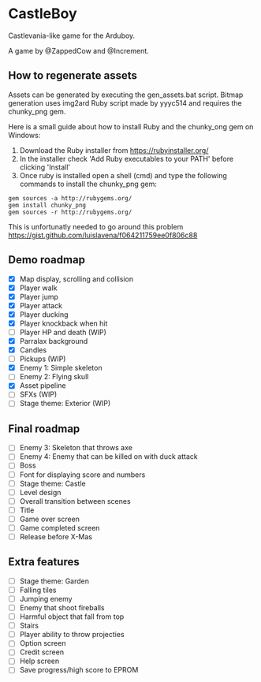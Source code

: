 # CastleBoy

Castlevania-like game for the Arduboy.

A game by @ZappedCow and @Increment.

## How to regenerate assets

Assets can be generated by executing the gen_assets.bat script. Bitmap generation uses img2ard Ruby script made by yyyc514 and requires the chunky_png gem.

Here is a small guide about how to install Ruby and the chunky_ong gem on Windows:

1. Download the Ruby installer from https://rubyinstaller.org/
2. In the installer check 'Add Ruby executables to your PATH' before clicking 'Install'
3. Once ruby is installed open a shell (<windows key>cmd<enter>) and type the following commands to install the chunky_png gem:
```
gem sources -a http://rubygems.org/
gem install chunky_png
gem sources -r http://rubygems.org/
```
This is unfortunatly needed to go around this problem https://gist.github.com/luislavena/f064211759ee0f806c88

## Demo roadmap

- [x] Map display, scrolling and collision
- [x] Player walk
- [x] Player jump
- [x] Player attack
- [x] Player ducking
- [x] Player knockback when hit
- [ ] Player HP and death (WIP)
- [x] Parralax background
- [x] Candles
- [ ] Pickups (WIP)
- [x] Enemy 1: Simple skeleton
- [ ] Enemy 2: Flying skull
- [x] Asset pipeline
- [ ] SFXs (WIP)
- [ ] Stage theme: Exterior (WIP)

## Final roadmap

- [ ] Enemy 3: Skeleton that throws axe
- [ ] Enemy 4: Enemy that can be killed on with duck attack
- [ ] Boss
- [ ] Font for displaying score and numbers
- [ ] Stage theme: Castle
- [ ] Level design
- [ ] Overall transition between scenes
- [ ] Title
- [ ] Game over screen
- [ ] Game completed screen
- [ ] Release before X-Mas

## Extra features

- [ ] Stage theme: Garden
- [ ] Falling tiles
- [ ] Jumping enemy
- [ ] Enemy that shoot fireballs
- [ ] Harmful object that fall from top
- [ ] Stairs
- [ ] Player ability to throw projecties
- [ ] Option screen
- [ ] Credit screen
- [ ] Help screen
- [ ] Save progress/high score to EPROM
